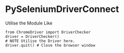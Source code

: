 # PySeleniumDriverConnect

Utilise the Module Like
```
from ChromeDriver import DriverChecker
driver = DriverChecker()
# NOTE Utilise the Driver here.
driver.quit() # Close the browser window
```